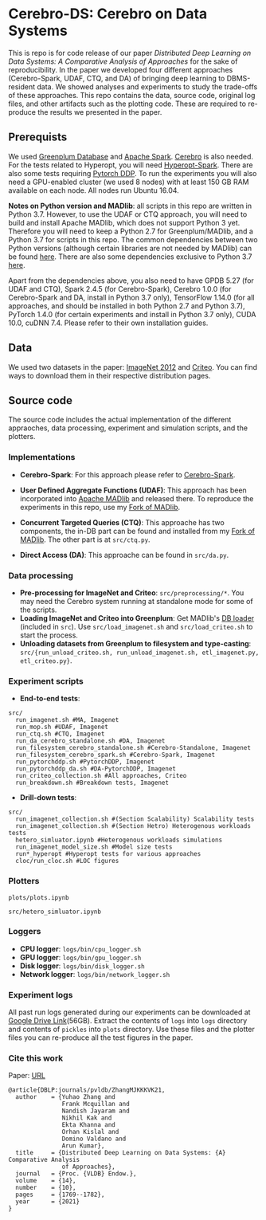 # Cerebro-DS: Cerebro on Data Systems
This is repo is for code release of our paper *Distributed Deep Learning on Data Systems: A Comparative Analysis of Approaches* for the sake of reproducibility. In the paper we developed four different approaches (Cerebro-Spark, UDAF, CTQ, and DA) of bringing deep learning to DBMS-resident data. We showed analyses and experiments to study the trade-offs of these approaches. This repo contains the data, source code, original log files, and other artifacts such as the plotting code. These are required to re-produce the results we presented in the paper.

## Prerequists
We used [Greenplum Database](https://greenplum.org/) and [Apache Spark](https://spark.apache.org/). [Cerebro](https://github.com/ADALabUCSD/cerebro-system) is also needed. For the tests related to Hyperopt, you will need [Hyperopt-Spark](http://hyperopt.github.io/hyperopt/). There are also some tests requiring [Pytorch DDP](https://pytorch.org/tutorials/intermediate/ddp_tutorial.html). To run the experiments you will also need a GPU-enabled cluster (we used 8 nodes) with at least 150 GB RAM available on each node. All nodes run Ubuntu 16.04. 

**Notes on Python version and MADlib**: all scripts in this repo are written in Python 3.7. However, to use the UDAF or CTQ approach, you will need to build and install Apache MADlib, which does not support Python 3 yet. Therefore you will need to keep a Python 2.7 for Greenplum/MADlib, and a Python 3.7 for scripts in this repo. The common dependencies between two Python versions (although certain libraries are not needed by MADlib) can be found [here](https://github.com/makemebitter/cerebro-ds/blob/master/requirements.txt). There are also some dependencies exclusive to Python 3.7 [here](https://github.com/makemebitter/cerebro-ds/blob/master/requirements_extra.txt).

Apart from the dependencies above, you also need to have GPDB 5.27 (for UDAF and CTQ), Spark 2.4.5 (for Cerebro-Spark), Cerebro 1.0.0 (for Cerebro-Spark and DA, install in Python 3.7 only), TensorFlow 1.14.0 (for all approaches, and should be installed in both Python 2.7 and Python 3.7), PyTorch 1.4.0 (for certain experiments and install in Python 3.7 only), CUDA 10.0, cuDNN 7.4. Please refer to their own installation guides.

## Data

We used two datasets in the paper: [ImageNet 2012](http://image-net.org/challenges/LSVRC/2012/) and [Criteo](http://labs.criteo.com/2013/12/download-terabyte-click-logs/). You can find ways to download them in their respective distribution pages.

## Source code
The source code includes the actual implementation of the different appraoches, data processing, experiment and simulation scripts, and the plotters.
### Implementations
- **Cerebro-Spark**: For this approach please refer to [Cerebro-Spark](https://github.com/ADALabUCSD/cerebro-system).

- **User Defined Aggregate Functions (UDAF)**: This approach has been incorporated into [Apache MADlib](https://github.com/apache/madlib) and released there. To reproduce the experiments in this repo, use my [Fork of MADlib](https://github.com/makemebitter/madlib/tree/cerebro).
- **Concurrent Targeted Queries (CTQ)**: This approache has two components, the in-DB part can be found and installed from my [Fork of MADlib](https://github.com/makemebitter/madlib/tree/cerebro). The other part is at `src/ctq.py`.
- **Direct Access (DA)**: This approache can be found in `src/da.py`.

### Data processing

- **Pre-processing for ImageNet and Criteo**: `src/preprocessing/*`. You may need the Cerebro system running at standalone mode for some of the scripts.
- **Loading ImageNet and Criteo into Greenplum**: Get MADlib's [DB loader](https://github.com/apache/madlib-site/tree/asf-site/community-artifacts/Deep-learning) (included in `src`). Use `src/load_imagenet.sh` and `src/load_criteo.sh` to start the process.
- **Unloading datasets from Greenplum to filesystem and type-casting**: `src/{run_unload_criteo.sh, run_unload_imagenet.sh, etl_imagenet.py, etl_criteo.py}`.

### Experiment scripts
- **End-to-end tests**:

```
src/
  run_imagenet.sh #MA, Imagenet
  run_mop.sh #UDAF, Imagenet
  run_ctq.sh #CTQ, Imagenet
  run_da_cerebro_standalone.sh #DA, Imagenet
  run_filesystem_cerebro_standalone.sh #Cerebro-Standalone, Imagenet
  run_filesystem_cerebro_spark.sh #Cerebro-Spark, Imagenet
  run_pytorchddp.sh #PytorchDDP, Imagenet
  run_pytorchddp_da.sh #DA-PytorchDDP, Imagenet
  run_criteo_collection.sh #All approaches, Criteo
  run_breakdown.sh #Breakdown tests, Imagenet
```
- **Drill-down tests**:
```
src/
  run_imagenet_collection.sh #(Section Scalability) Scalability tests
  run_imagenet_collection.sh #(Section Hetro) Heterogenous workloads tests
  hetero_simluator.ipynb #Heterogenous workloads simulations
  run_imagenet_model_size.sh #Model size tests
  run*_hyperopt #Hyperopt tests for various approaches
  cloc/run_cloc.sh #LOC figures
```
### Plotters
`plots/plots.ipynb`

`src/hetero_simluator.ipynb`

### Loggers
- **CPU logger**: `logs/bin/cpu_logger.sh`
- **GPU logger**: `logs/bin/gpu_logger.sh`
- **Disk logger**: `logs/bin/disk_logger.sh`
- **Network logger**: `logs/bin/network_logger.sh`



### Experiment logs
All past run logs generated during our experiments can be downloaded at [Google Drive Link](https://drive.google.com/file/d/1w3qI8mVSvqXhqgePGg2bXKmoMpoJWDFz/view?usp=sharing)(56GB). Extract the contents of  `logs` into `logs` directory and contents of  `pickles` into `plots` directory. Use these files and the plotter files you can re-produce all the test figures in the paper.



### Cite this work

Paper: [URL](https://adalabucsd.github.io/papers/2021_Cerebro-DS.pdf)

```
@article{DBLP:journals/pvldb/ZhangMJKKKVK21,
  author    = {Yuhao Zhang and
               Frank Mcquillan and
               Nandish Jayaram and
               Nikhil Kak and
               Ekta Khanna and
               Orhan Kislal and
               Domino Valdano and
               Arun Kumar},
  title     = {Distributed Deep Learning on Data Systems: {A} Comparative Analysis
               of Approaches},
  journal   = {Proc. {VLDB} Endow.},
  volume    = {14},
  number    = {10},
  pages     = {1769--1782},
  year      = {2021}
}
```


